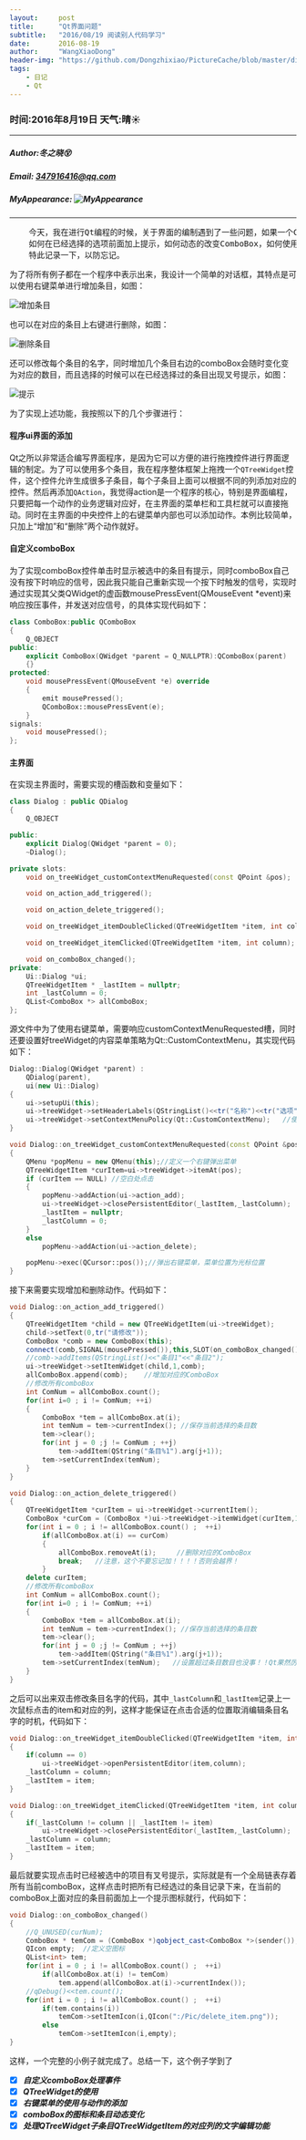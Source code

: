 ```yaml
---
layout:     post
title:      "Qt界面问题"
subtitle:   "2016/08/19 阅读别人代码学习"
date:       2016-08-19
author:     "WangXiaoDong"
header-img: "https://github.com/Dongzhixiao/PictureCache/blob/master/diaryPic/20160819.jpg?raw=true"
tags:
    - 日记
    - Qt
---
```


### 时间:2016年8月19日 天气:晴:sunny:
-----
#####   Author:冬之晓:dizzy_face:
#####   Email: 347916416@qq.com
#####   MyAppearance: ![MyAppearance](https://github.com/Dongzhixiao/PictureCache/raw/master/MyPicture.JPG "我的头像")
----------

<pre>
    今天，我在进行Qt编程的时候，关于界面的编制遇到了一些问题，如果一个ComboBox控件的选项直接有关联的话，
	如何在已经选择的选项前面加上提示，如何动态的改变ComboBox，如何使用右键菜单。在读别人的代码的过程中发现了这些，
	特此记录一下，以防忘记。
</pre>

为了将所有例子都在一个程序中表示出来，我设计一个简单的对话框，其特点是可以使用右键菜单进行增加条目，如图：

![增加条目](https://github.com/Dongzhixiao/PictureCache/blob/master/diaryPic/dialogAdd.png "增加条目")

也可以在对应的条目上右键进行删除，如图：

![删除条目](https://github.com/Dongzhixiao/PictureCache/blob/master/diaryPic/dialogDelete.png "删除条目")

还可以修改每个条目的名字，同时增加几个条目右边的comboBox会随时变化变为对应的数目，而且选择的时候可以在已经选择过的条目出现叉号提示，如图：

![提示](https://github.com/Dongzhixiao/PictureCache/blob/master/diaryPic/dialogHint.png "提示")

为了实现上述功能，我按照以下的几个步骤进行：

#### 程序ui界面的添加

Qt之所以非常适合编写界面程序，是因为它可以方便的进行拖拽控件进行界面逻辑的制定。为了可以使用多个条目，我在程序整体框架上拖拽一个`QTreeWidget`控件，这个控件允许生成很多子条目，每个子条目上面可以根据不同的列添加对应的控件。然后再添加`QAction`，我觉得action是一个程序的核心，特别是界面编程，只要把每一个动作的业务逻辑对应好，在主界面的菜单栏和工具栏就可以直接拖动。同时在主界面的中央控件上的右键菜单内部也可以添加动作。本例比较简单，只加上“增加”和“删除”两个动作就好。

#### 自定义comboBox

为了实现comboBox控件单击时显示被选中的条目有提示，同时comboBox自己没有按下时响应的信号，因此我只能自己重新实现一个按下时触发的信号，实现时通过实现其父类QWidget的虚函数mousePressEvent(QMouseEvent *event)来响应按压事件，并发送对应信号，的具体实现代码如下：

```C++
class ComboBox:public QComboBox
{
    Q_OBJECT
public:
    explicit ComboBox(QWidget *parent = Q_NULLPTR):QComboBox(parent)
    {}
protected:
    void mousePressEvent(QMouseEvent *e) override
    {
        emit mousePressed();
        QComboBox::mousePressEvent(e);
    }
signals:
    void mousePressed();
};
```

#### 主界面

在实现主界面时，需要实现的槽函数和变量如下：

```C++
class Dialog : public QDialog
{
    Q_OBJECT

public:
    explicit Dialog(QWidget *parent = 0);
    ~Dialog();

private slots:
    void on_treeWidget_customContextMenuRequested(const QPoint &pos);

    void on_action_add_triggered();

    void on_action_delete_triggered();

    void on_treeWidget_itemDoubleClicked(QTreeWidgetItem *item, int column);

    void on_treeWidget_itemClicked(QTreeWidgetItem *item, int column);

    void on_comboBox_changed();
private:
    Ui::Dialog *ui;
    QTreeWidgetItem * _lastItem = nullptr;
    int _lastColumn = 0;
    QList<ComboBox *> allComboBox;
};
```

源文件中为了使用右键菜单，需要响应customContextMenuRequested槽，同时还要设置好treeWidget的内容菜单策略为Qt::CustomContextMenu，其实现代码如下：

```C++
Dialog::Dialog(QWidget *parent) :
    QDialog(parent),
    ui(new Ui::Dialog)
{
    ui->setupUi(this);
    ui->treeWidget->setHeaderLabels(QStringList()<<tr("名称")<<tr("选项"));   //增加条目标题
    ui->treeWidget->setContextMenuPolicy(Qt::CustomContextMenu);   //使得该控件可以支持右键菜单
}

void Dialog::on_treeWidget_customContextMenuRequested(const QPoint &pos)
{
    QMenu *popMenu = new QMenu(this);//定义一个右键弹出菜单
    QTreeWidgetItem *curItem=ui->treeWidget->itemAt(pos);
    if (curItem == NULL) //空白处点击
    {
        popMenu->addAction(ui->action_add);
        ui->treeWidget->closePersistentEditor(_lastItem,_lastColumn);
        _lastItem = nullptr;
        _lastColumn = 0;
    }
    else
        popMenu->addAction(ui->action_delete);

    popMenu->exec(QCursor::pos());//弹出右键菜单，菜单位置为光标位置
}
```

接下来需要实现增加和删除动作。代码如下：

```C++
void Dialog::on_action_add_triggered()
{
    QTreeWidgetItem *child = new QTreeWidgetItem(ui->treeWidget);
    child->setText(0,tr("请修改"));
    ComboBox *comb = new ComboBox(this);
    connect(comb,SIGNAL(mousePressed()),this,SLOT(on_comboBox_changed()));
    //comb->addItems(QStringList()<<"条目1"<<"条目2");
    ui->treeWidget->setItemWidget(child,1,comb);
    allComboBox.append(comb);    //增加对应的ComboBox
    //修改所有comboBox
    int ComNum = allComboBox.count();
    for(int i=0 ; i != ComNum; ++i)
    {
        ComboBox *tem = allComboBox.at(i);
        int temNum = tem->currentIndex(); //保存当前选择的条目数
        tem->clear();
        for(int j = 0 ;j != ComNum ; ++j)
            tem->addItem(QString("条目%1").arg(j+1));
        tem->setCurrentIndex(temNum);
    }
}

void Dialog::on_action_delete_triggered()
{
    QTreeWidgetItem *curItem = ui->treeWidget->currentItem();
    ComboBox *curCom = (ComboBox *)ui->treeWidget->itemWidget(curItem,1);
    for(int i = 0 ; i != allComboBox.count() ;  ++i)
        if(allComboBox.at(i) == curCom)
        {
            allComboBox.removeAt(i);     //删除对应的ComboBox
            break;   //注意，这个不要忘记加！！！！否则会越界！
        }
    delete curItem;
    //修改所有comboBox
    int ComNum = allComboBox.count();
    for(int i=0 ; i != ComNum; ++i)
    {
        ComboBox *tem = allComboBox.at(i);
        int temNum = tem->currentIndex(); //保存当前选择的条目数
        tem->clear();
        for(int j = 0 ;j != ComNum ; ++j)
            tem->addItem(QString("条目%1").arg(j+1));
        tem->setCurrentIndex(temNum);   //设置超过条目数目也没事！！Qt果然厉害
    }
}
```

之后可以出来双击修改条目名字的代码，其中`_lastColumn`和`_lastItem`记录上一次鼠标点击的item和对应的列，这样才能保证在点击合适的位置取消编辑条目名字的时机，代码如下：

```C++
void Dialog::on_treeWidget_itemDoubleClicked(QTreeWidgetItem *item, int column)
{
    if(column == 0)
        ui->treeWidget->openPersistentEditor(item,column);
    _lastColumn = column;
    _lastItem = item;
}

void Dialog::on_treeWidget_itemClicked(QTreeWidgetItem *item, int column)
{
    if(_lastColumn != column || _lastItem != item)
        ui->treeWidget->closePersistentEditor(_lastItem,_lastColumn);
    _lastColumn = column;
    _lastItem = item;
}
```

最后就要实现点击时已经被选中的项目有叉号提示，实际就是有一个全局链表存着所有当前comboBox，这样点击时把所有已经选过的条目记录下来，在当前的comboBox上面对应的条目前面加上一个提示图标就行，代码如下：

```C++
void Dialog::on_comboBox_changed()
{
    //Q_UNUSED(curNum);
    ComboBox * temCom = (ComboBox *)qobject_cast<ComboBox *>(sender());
    QIcon empty;  //定义空图标
    QList<int> tem;
    for(int i = 0 ; i != allComboBox.count() ;  ++i)
        if(allComboBox.at(i) != temCom)
            tem.append(allComboBox.at(i)->currentIndex());
    //qDebug()<<tem.count();
    for(int i = 0 ; i != allComboBox.count() ;  ++i)
        if(tem.contains(i))
            temCom->setItemIcon(i,QIcon(":/Pic/delete_item.png"));
        else
            temCom->setItemIcon(i,empty);
}
```

这样，一个完整的小例子就完成了。总结一下，这个例子学到了

- [x] ***自定义comboBox处理事件***  
- [x] ***QTreeWidget的使用***
- [x] ***右键菜单的使用与动作的添加***
- [x] ***comboBox的图标和条目动态变化***
- [x] ***处理QTreeWidget子条目QTreeWidgetItem的对应列的文字编辑功能***